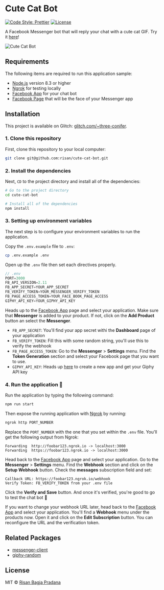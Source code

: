 # Cute Cat Bot

[![Code Style: Prettier](https://img.shields.io/badge/code_style-prettier-ff69b4.svg)](https://github.com/risan/messenger-client)
[![License](https://img.shields.io/github/license/risan/cute-cat-bot.svg)](https://github.com/risan/cute-cat-bot/blob/master/LICENSE.md)

A Facebook Messenger bot that will reply your chat with a cute cat GIF. Try it [here](https://m.me/CuteCatBot)!

![Cute Cat Bot](https://media.giphy.com/media/3o6nUZsdAI5o2DevKw/giphy.gif)

## Requirements
The following items are required to run this application sample:
* [Node.js](https://nodejs.org) version 8.3 or higher
* [Ngrok](https://ngrok.com) for testing locally
* [Facebook App](https://developers.facebook.com/apps) for your chat bot
* [Facebook Page](https://www.facebook.com/bookmarks/pages) that will be the face of your Messenger app

## Installation

This project is available on Glitch: [glitch.com/~three-conifer](https://glitch.com/~three-conifer).

### 1. Clone this repository
First, clone this repository to your local computer:

```bash
git clone git@github.com:risan/cute-cat-bot.git
```

### 2. Install the dependencies
Next, `CD` to the project directory and install all of the dependencies:

```bash
# Go to the project directory
cd cute-cat-bot

# Install all of the dependencies
npm install
```

### 3. Setting up environment variables
The next step is to configure your environment variables to run the application.

Copy the `.env.example` file to `.env`:

```bash
cp .env.example .env
```

Open up the `.env` file then set each directives properly.

```js
// .env
PORT=3000
FB_API_VERSION=2.11
FB_APP_SECRET=YOUR_APP_SECRET
FB_VERIFY_TOKEN=YOUR_MESSENGER_VERIFY_TOKEN
FB_PAGE_ACCESS_TOKEN=YOUR_FACE_BOOK_PAGE_ACCESS
GIPHY_API_KEY=YOUR_GIPHY_API_KEY
```

Heads up to the [Facebook App](https://developers.facebook.com/apps) page and select your application. Make sure that **Messenger** is added to your product. If not, click on the **Add Product** button an select the **Messenger**.

* `FB_APP_SECRET`: You'll find your app secret withi the **Dashboard** page of your application
* `FB_VERIFY_TOKEN`: Fill this with some random string, you'll use this to verify the webhook
* `FB_PAGE_ACCESS_TOKEN`: Go to the **Messenger** > **Settings** menu. Find the **Token Generation** section and select your Facebook page that you want to use.
* `GIPHY_API_KEY`: Heads up [here](https://developers.giphy.com/dashboard/?create=true) to create a new app and get your Giphy API key

### 4. Run the application 🎉

Run the application by typing the following command:

```bash
npm run start
```

Then expose the running application with [Ngrok](https://ngrok.com) by running:

```bash
ngrok http PORT_NUMBER
```

Replace the `PORT_NUMBER` with the one that you set within the `.env` file. You'll get the following output from Ngrok:

```
Forwarding  http://foobar123.ngrok.io -> localhost:3000
Forwarding  https://foobar123.ngrok.io -> localhost:3000
```

Head back to the [Facebook App](https://developers.facebook.com/apps) page and select your application. Go to the **Messenger** > **Settings** menu. Find the **Webhook** section and click on the **Setup Webhook** button. Check the **messages** subscription field and set:

```
Callback URL: https://foobar123.ngrok.io/webhook
Verify Token: FB_VERIFY_TOKEN from your .env file
```

Click the **Verify and Save** button. And once it's verified, you're good to go to test the chat bot 🎉

If you want to change your webhook URL later, head back to the [Facebook App](https://developers.facebook.com/apps) and select your application. You'll find a **Webhook** menu under the products now. Open it and click on the **Edit Subscription** button. You can reconfigure the URL and the verification token.

## Related Packages

* [messenger-client](https://github.com/risan/messenger-client)
* [giphy-random](https://github.com/risan/giphy-random)

## License

MIT © [Risan Bagja Pradana](https://risan.io)
